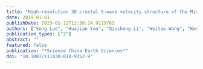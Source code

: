 ```yaml
---
title: "High-resolution 3D crustal S-wave velocity structure of the Middle-Lower Yangtze River Metallogenic Belt and implications for its deep geodynamic setting"
date: 2019-01-01
publishDate: 2023-01-12T12:38:14.911976Z
authors: ["Song Luo", "Huajian Yao", "Qiusheng Li", "Weitao Wang", "Kesong Wan", "Yafeng Meng", "Bin Liu"]
publication_types: ["2"]
abstract: ""
featured: false
publication: "*Science China Earth Sciences*"
doi: "10.1007/s11430-018-9352-9"
---
```


